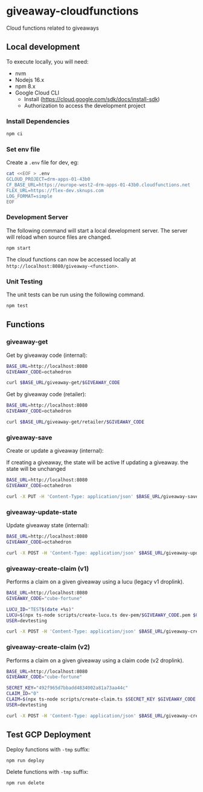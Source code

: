 # giveaway-cloudfunctions
Cloud functions related to giveaways

## Local development

To execute locally, you will need:

* nvm
* Nodejs 16.x
* npm 8.x
* Google Cloud CLI
    * Install (https://cloud.google.com/sdk/docs/install-sdk)
    * Authorization to access the development project

### Install Dependencies

```bash
npm ci
```

### Set env file

Create a `.env` file for dev, eg:

```bash
cat <<EOF > .env
GCLOUD_PROJECT=drm-apps-01-43b0
CF_BASE_URL=https://europe-west2-drm-apps-01-43b0.cloudfunctions.net
FLEX_URL=https://flex-dev.sknups.com
LOG_FORMAT=simple
EOF
```

### Development Server

The following command will start a local development server. The server will reload when source files are changed.

```
npm start
```

The cloud functions can now be accessed locally at `http://localhost:8080/giveaway-<function>`.

### Unit Testing

The unit tests can be run using the following command.

```bash
npm test
```

## Functions

### giveaway-get

Get by giveaway code (internal):

```bash
BASE_URL=http://localhost:8080
GIVEAWAY_CODE=octahedron

curl $BASE_URL/giveaway-get/$GIVEAWAY_CODE
```

Get by giveaway code (retailer):

```bash
BASE_URL=http://localhost:8080
GIVEAWAY_CODE=octahedron

curl $BASE_URL/giveaway-get/retailer/$GIVEAWAY_CODE
```

### giveaway-save

Create or update a giveaway (internal):

If creating a giveaway, the state will be active
If updating a giveaway. the state will be unchanged

```bash
BASE_URL=http://localhost:8080
GIVEAWAY_CODE=octahedron

curl -X PUT -H 'Content-Type: application/json' $BASE_URL/giveaway-save/test -d '{"title":"Test Giveaway", "description": "test", "type": "SIMPLE", "config": "{'skuEntries':[{'code':'TEST-OCTAHEDRON-GIVEAWAY','"weight"':null}]}", "publicKey": "test"}'
```

### giveaway-update-state

Update giveaway state (internal):

```bash
BASE_URL=http://localhost:8080
GIVEAWAY_CODE=octahedron

curl -X POST -H 'Content-Type: application/json' $BASE_URL/giveaway-update-state/$GIVEAWAY_CODE -d '{"state": "ACTIVE"}'
```

### giveaway-create-claim (v1)

Performs a claim on a given giveaway using a lucu (legacy v1 droplink).

```bash
BASE_URL=http://localhost:8080
GIVEAWAY_CODE="cube-fortune"

LUCU_ID="TEST$(date +%s)"
LUCU=$(npx ts-node scripts/create-lucu.ts dev-pem/$GIVEAWAY_CODE.pem $GIVEAWAY_CODE $LUCU_ID 2)
USER=devtesting

curl -X POST -H 'Content-Type: application/json' $BASE_URL/giveaway-create-claim -d '{"giveaway":"'$GIVEAWAY_CODE'","user":"'$USER'","claim":"'$LUCU'"}'
```

### giveaway-create-claim (v2)

Performs a claim on a given giveaway using a claim code (v2 droplink).

```bash
BASE_URL=http://localhost:8080
GIVEAWAY_CODE="cube-fortune"

SECRET_KEY="492f965d7bbadd4834002a81a73aa44c"
CLAIM_ID="0"
CLAIM=$(npx ts-node scripts/create-claim.ts $SECRET_KEY $GIVEAWAY_CODE $CLAIM_ID 2)
USER=devtesting

curl -X POST -H 'Content-Type: application/json' $BASE_URL/giveaway-create-claim -d '{"giveaway":"'$GIVEAWAY_CODE'","user":"'$USER'","claim":"'$CLAIM'"}'
```

## Test GCP Deployment

Deploy functions with `-tmp` suffix:

```bash
npm run deploy
```

Delete functions with `-tmp` suffix:

```bash
npm run delete
```
